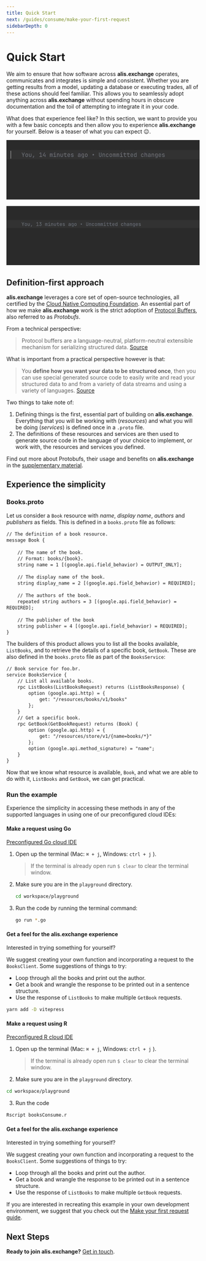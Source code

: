 ```yaml
---
title: Quick Start
next: /guides/consume/make-your-first-request
sidebarDepth: 0
---
```

# Quick Start

We aim to ensure that how software across **alis.exchange** operates, communicates and integrates is simple and consistent. Whether you are getting results from a model, updating a database or executing trades, all of these actions should feel familiar. This allows you to seamlessly adopt anything across **alis.exchange** without spending hours in obscure documentation and the toil of attempting to integrate it in your code.

What does that experience feel like? In this section, we want to provide you with a few basic concepts and then allow you to experience **alis.exchange** for yourself. Below is a teaser of what you can expect 😉.

![](./img/quick-start-autocomplete1.gif)

![](./img/quick-start-autocomplete2.gif)


## Definition-first approach

**alis.exchange** leverages a core set of open-source technologies, all certified by the [Cloud Native Computing Foundation](https://www.cncf.io/). An essential part of how we make **alis.exchange** work is the strict adoption of [Protocol Buffers](https://developers.google.com/protocol-buffers), also referred to as *Protobufs*.

From a technical perspective:
> Protocol buffers are a language-neutral, platform-neutral extensible mechanism for serializing structured data. [Source](https://developers.google.com/protocol-buffers)

What is important from a practical perspective however is that:
> You **define how you want your data to be structured once**, then you can use special generated source code to easily write and read your structured data to and from a variety of data streams and using a variety of languages. [Source](https://developers.google.com/protocol-buffers)

Two things to take note of:

1. Defining things is the first, essential part of building on **alis.exchange**. Everything that you will be working with (*resources*) and what you will be doing (*services*) is defined once in a `.proto` file. 
2. The definitions of these resources and services are then used to generate source code in the language of your choice to implement, or work with, the resources and services you defined.

Find out more about Protobufs, their usage and benefits on **alis.exchange** in the [supplementary material](/references/other-resources/other-resources.md).


## Experience the simplicity

### Books.proto

Let us consider a `Book` resource with _name_, _display name_, _authors_ and _publishers_ as fields. This is defined in a `books.proto` file as follows:

```
// The definition of a book resource.
message Book {

	// The name of the book.
	// Format: books/{book}.
	string name = 1 [(google.api.field_behavior) = OUTPUT_ONLY];

	// The display name of the book.
	string display_name = 2 [(google.api.field_behavior) = REQUIRED];

	// The authors of the book.
	repeated string authors = 3 [(google.api.field_behavior) = REQUIRED];

	// The publisher of the book
	string publisher = 4 [(google.api.field_behavior) = REQUIRED];
}
```

The builders of this product allows you to list all the books available, `ListBooks`, and to retrieve the details of a specific book, `GetBook`. These are also defined in the `books.proto` file as part of the `BooksService`:

```
// Book service for foo.br.
service BooksService {
	// List all available books.
	rpc ListBooks(ListBooksRequest) returns (ListBooksResponse) {
		option (google.api.http) = {
			get: "/resources/books/v1/books"
		};
	}
	// Get a specific book.
	rpc GetBook(GetBookRequest) returns (Book) {
		option (google.api.http) = {
			get: "/resources/store/v1/{name=books/*}"
		};
		option (google.api.method_signature) = "name";
	}
}
```

Now that we know what resource is available, `Book`, and what we are able to do with it, `ListBooks` and `GetBook`, we can get practical.

### Run the example

Experience the simplicity in accessing these methods in any of the supported languages in using one of our preconfigured cloud IDEs:


#### Make a request using Go

<a href="https://gitpod.io#snapshot/c1eafefa-0414-439e-a618-4089e1d50143" target="_blank">Preconfigured Go cloud IDE</a>

1. Open up the terminal (Mac: `⌘ + j`, Windows: `ctrl + j` ).

	>If the terminal is already open run `$ clear` to clear the terminal window.

2. Make sure you are in the `playground` directory.

	```bash
	cd workspace/playground
	```

3. Run the code by running the terminal command:

	```bash
	go run *.go
	```

#### Get a feel for the **alis.exchange** experience

Interested in trying something for yourself?

We suggest creating your own function and incorporating a request to the `BooksClient`. Some suggestions of things to try:

* Loop through all the books and print out the author.
* Get a book and wrangle the response to be printed out in a sentence structure.
* Use the response of `ListBooks` to make multiple `GetBook` requests.

```bash
yarn add -D vitepress
```



#### Make a request using R

<a href="https://gitpod.io#snapshot/c858a081-f9e0-4791-9330-606a568df6fd" target="_blank">Preconfigured R cloud IDE</a>

1. Open up the terminal (Mac: `⌘ + j`, Windows: `ctrl + j` ).

	>If the terminal is already open run `$ clear` to clear the terminal window.

2. Make sure you are in the `playground` directory.

```bash
cd workspace/playground
```

3. Run the code

```bash
Rscript booksConsume.r
```

#### Get a feel for the **alis.exchange** experience

Interested in trying something for yourself?

We suggest creating your own function and incorporating a request to the `BooksClient`. Some suggestions of things to try:

* Loop through all the books and print out the author.
* Get a book and wrangle the response to be printed out in a sentence structure.
* Use the response of `ListBooks` to make multiple `GetBook` requests.

If you are interested in recreating this example in your own development environment, we suggest that you check out the [Make your first request guide](/guides/consume/make-your-first-request.md).
## Next Steps

**Ready to join alis.exchange?** <a href="https://alis.exchange/signup" target="_blank">Get in touch</a>.